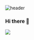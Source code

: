 ![header](https://capsule-render.vercel.app/api?type=Waving&color=auto&height=300&section=header&text=Welcome&desc=JeongSeok's%20%20GitHub%20%20Profile&textAlign=right&fontSize=90)
### Hi there 👋


 <img src="https://img.shields.io/badge/spring-6DB33F?style=flat&logo=spring&logoColor=white"/>
